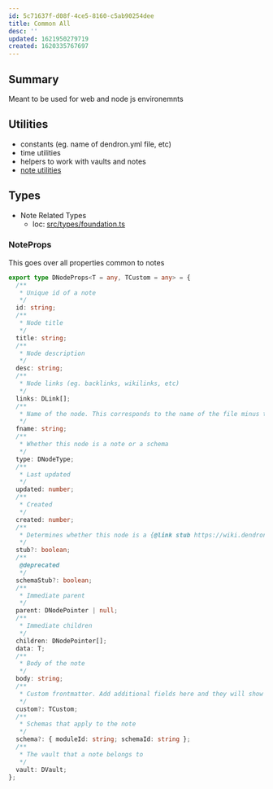 ```yaml
---
id: 5c71637f-d08f-4ce5-8160-c5ab90254dee
title: Common All
desc: ''
updated: 1621950279719
created: 1620335767697
---
```



## Summary

Meant to be used for web and node js environemnts

## Utilities
- constants (eg. name of dendron.yml file, etc)
- time utilities
- helpers to work with vaults and notes
- [note utilities](https://github.com/dendronhq/dendron/blob/master/packages/common-all/src/dnode.ts#L775:L775)

## Types 

- Note Related Types
    - loc: [src/types/foundation.ts](https://github.com/dendronhq/dendron/blob/master/packages/common-all/src/types/foundation.ts#L63:L63)


### NoteProps

This goes over all properties common to notes

```ts
export type DNodeProps<T = any, TCustom = any> = {
  /**
   * Unique id of a note
   */
  id: string;
  /**
   * Node title
   */
  title: string;
  /**
   * Node description
   */
  desc: string;
  /**
   * Node links (eg. backlinks, wikilinks, etc)
   */
  links: DLink[];
  /**
   * Name of the node. This corresponds to the name of the file minus the extension
   */
  fname: string;
  /**
   * Whether this node is a note or a schema
   */
  type: DNodeType;
  /**
   * Last updated
   */
  updated: number;
  /**
   * Created
   */
  created: number;
  /**
   * Determines whether this node is a {@link stub https://wiki.dendron.so/notes/c6fd6bc4-7f75-4cbb-8f34-f7b99bfe2d50.html#stubs}
   */
  stub?: boolean;
  /**
   @deprecated
   */
  schemaStub?: boolean;
  /**
   * Immediate parent
   */
  parent: DNodePointer | null;
  /**
   * Immediate children
   */
  children: DNodePointer[];
  data: T;
  /**
   * Body of the note
   */
  body: string;
  /**
   * Custom frontmatter. Add additional fields here and they will show up in the note frontmatter
   */
  custom?: TCustom;
  /**
   * Schemas that apply to the note
   */
  schema?: { moduleId: string; schemaId: string };
  /**
   * The vault that a note belongs to
   */
  vault: DVault;
};
```